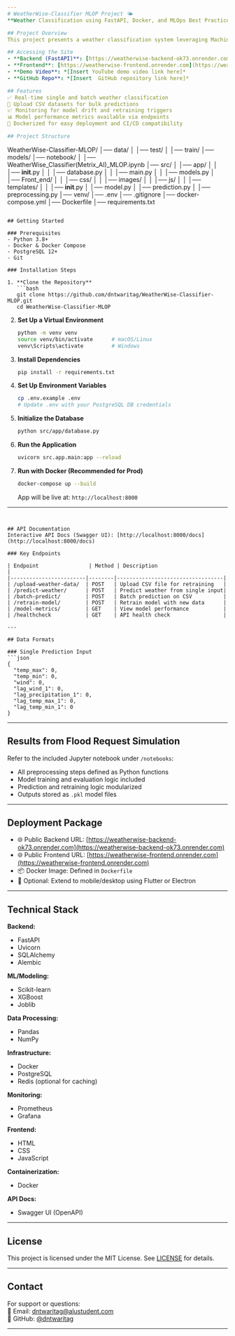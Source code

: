 ```yaml
---
# WeatherWise-Classifier MLOP Project 🌤️  
**Weather Classification using FastAPI, Docker, and MLOps Best Practices**

## Project Overview  
This project presents a weather classification system leveraging Machine Learning and MLOps principles. It enables users to classify weather conditions (e.g., rain, sun, fog) using meteorological data via a FastAPI backend, supported by model monitoring, versioning, and retraining workflows.

## Accessing the Site  
- **Backend (FastAPI)**: [https://weatherwise-backend-ok73.onrender.com](https://weatherwise-backend-ok73.onrender.com)  
- **Frontend**: [https://weatherwise-frontend.onrender.com](https://weatherwise-frontend.onrender.com)  
- **Demo Video**: *[Insert YouTube demo video link here]*  
- **GitHub Repo**: *[Insert  GitHub repository link here]*  

## Features  
✅ Real-time single and batch weather classification  
📁 Upload CSV datasets for bulk predictions  
📈 Monitoring for model drift and retraining triggers  
📊 Model performance metrics available via endpoints  
🚀 Dockerized for easy deployment and CI/CD compatibility  

## Project Structure  
```
WeatherWise-Classifier-MLOP/
│── data/
│   │── test/
│   │── train/
│── models/
│── notebook/
│   │── WeatherWise_Classifier(Metrix_AI)_MLOP.ipynb
│── src/
│   │── app/
│   │   │── __init__.py
│   │   │── database.py
│   │   │── main.py
│   │   │── models.py
│   │── Front_end/
│   │   │── css/
│   │   │── images/
│   │   │── js/
│   │   │── templates/
│   │   │── __init__.py
│   │── model.py
│   │── prediction.py
│   │── preprocessing.py
│── venv/
│── .env
│── .gitignore
│── docker-compose.yml
│── Dockerfile
│── requirements.txt

```

## Getting Started

### Prerequisites  
- Python 3.8+  
- Docker & Docker Compose  
- PostgreSQL 12+  
- Git

### Installation Steps

1. **Clone the Repository**  
   ```bash
   git clone https://github.com/dntwaritag/WeatherWise-Classifier-MLOP.git
   cd WeatherWise-Classifier-MLOP
   ```

2. **Set Up a Virtual Environment**  
   ```bash
   python -m venv venv
   source venv/bin/activate      # macOS/Linux  
   venv\Scripts\activate         # Windows
   ```

3. **Install Dependencies**  
   ```bash
   pip install -r requirements.txt
   ```

4. **Set Up Environment Variables**  
   ```bash
   cp .env.example .env
   # Update .env with your PostgreSQL DB credentials
   ```

5. **Initialize the Database**  
   ```bash
   python src/app/database.py
   ```

6. **Run the Application**  
   ```bash
   uvicorn src.app.main:app --reload
   ```

7. **Run with Docker (Recommended for Prod)**  
   ```bash
   docker-compose up --build
   ```

   App will be live at: `http://localhost:8000`

---
```


## API Documentation  
Interactive API Docs (Swagger UI): [http://localhost:8000/docs](http://localhost:8000/docs)

### Key Endpoints  

| Endpoint                | Method | Description                      |
|------------------------|--------|----------------------------------|
| /upload-weather-data/  | POST   | Upload CSV file for retraining   |
| /predict-weather/      | POST   | Predict weather from single input|
| /batch-predict/        | POST   | Batch prediction on CSV          |
| /retrain-model/        | POST   | Retrain model with new data      |
| /model-metrics/        | GET    | View model performance           |
| /healthcheck           | GET    | API health check                 |

---

## Data Formats

### Single Prediction Input  
```json
{
  "temp_max": 0,
  "temp_min": 0,
  "wind": 0,
  "lag_wind_1": 0,
  "lag_precipitation_1": 0,
  "lag_temp_max_1": 0,
  "lag_temp_min_1": 0
}

```

---

## Results from Flood Request Simulation  
Refer to the included Jupyter notebook under `/notebooks`:

- All preprocessing steps defined as Python functions  
- Model training and evaluation logic included  
- Prediction and retraining logic modularized  
- Outputs stored as `.pkl` model files

---

## Deployment Package  
- 🌐 Public Backend URL: [https://weatherwise-backend-ok73.onrender.com](https://weatherwise-backend-ok73.onrender.com)  
- 🌐 Public Frontend URL: [https://weatherwise-frontend.onrender.com](https://weatherwise-frontend.onrender.com)  
- 📦 Docker Image: Defined in `Dockerfile`  
- 📱 Optional: Extend to mobile/desktop using Flutter or Electron

---

## Technical Stack  

**Backend:**  
- FastAPI  
- Uvicorn  
- SQLAlchemy  
- Alembic  

**ML/Modeling:**  
- Scikit-learn  
- XGBoost  
- Joblib  

**Data Processing:**  
- Pandas  
- NumPy  

**Infrastructure:**  
- Docker  
- PostgreSQL  
- Redis (optional for caching)  

**Monitoring:**  
- Prometheus  
- Grafana  

**Frontend:**
- HTML
- CSS
- JavaScript

**Containerization:** 
- Docker

**API Docs:**
- Swagger UI (OpenAPI)
---

## License  
This project is licensed under the MIT License. See [LICENSE](LICENSE) for details.

---

## Contact  
For support or questions:  
📧 Email: [dntwaritag@alustudent.com](mailto:dntwaritag@alustudent.com)  
🐙 GitHub: [@dntwaritag](https://github.com/dntwaritag)

---


